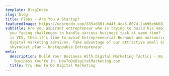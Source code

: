 ```yaml
---
template: BlogIndex
slug: blog
title: Plans - Are You A Startup?
featuredImage: https://ucarecdn.com/635ad381-b44f-4ca5-8074-2ab96e6b8832/-/preview/-/grayscale/
subtitle: Are you aspirant entrepreneur who is trying to build his empire? Are
  you facing challenges to handle various business task at same time? The answer
  is YES, then it’s time to avoid Entrepreneurial Burnout and outsource your
  digital marketing services. Take advantage of our attractive small business
  skyrocket plan – Unstoppable Entrepreneur.
meta:
  description: Build Your Business With Digital Marketing Tactics - No Matter What
    Business You're In. HowToDoDigitalMarketing.com
  title: Try How To Do Digital Marketing
---
```

